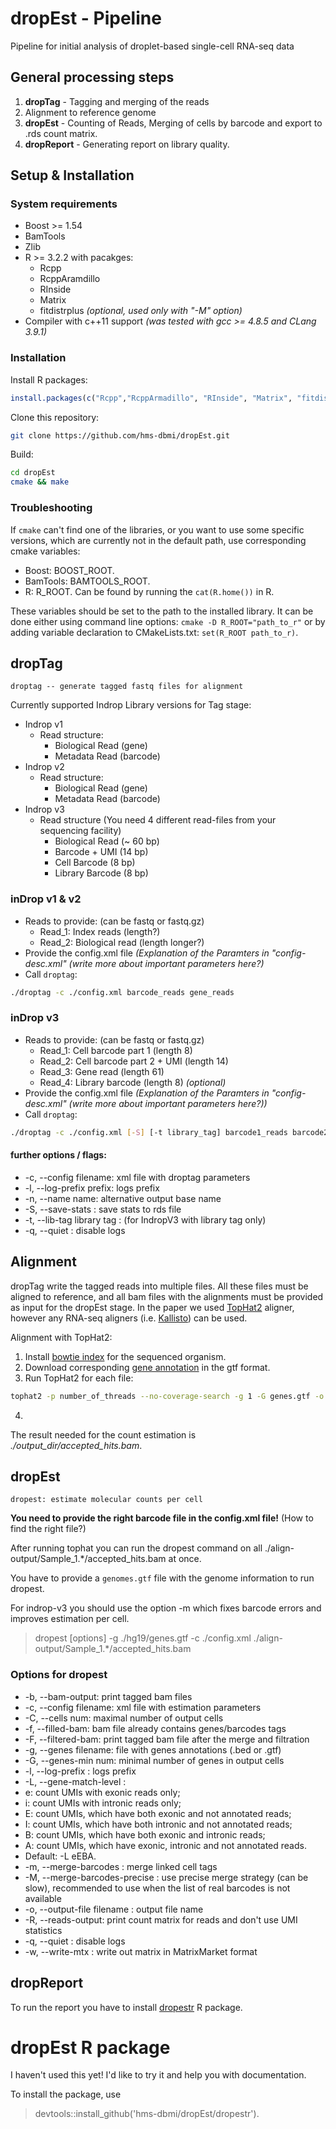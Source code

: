 # dropEst - Pipeline
Pipeline for initial analysis of droplet-based single-cell RNA-seq data

## General processing steps
1. **dropTag** - Tagging and merging of the reads
2. Alignment to reference genome
3. **dropEst** - Counting of Reads, Merging of cells by barcode and export to .rds count matrix.
4. **dropReport** - Generating report on library quality.

## Setup & Installation
### System requirements
* Boost >= 1.54
* BamTools
* Zlib
* R >= 3.2.2 with pacakges:
  * Rcpp
  * RcppAramdillo
  * RInside
  * Matrix
  * fitdistrplus *(optional, used only with "-M" option)*
* Compiler with c++11 support *(was tested with gcc >= 4.8.5 and CLang 3.9.1)*

### Installation
Install R packages:

```R
install.packages(c("Rcpp","RcppArmadillo", "RInside", "Matrix", "fitdistrplus"))
```

Clone this repository:

```bash
git clone https://github.com/hms-dbmi/dropEst.git
```

Build:

```bash
cd dropEst
cmake && make
```

### Troubleshooting
If `cmake` can't find one of the libraries, or you want to use some specific versions, which are currently not in the default path, use corresponding cmake variables:
* Boost: BOOST_ROOT.
* BamTools: BAMTOOLS_ROOT.
* R: R_ROOT. Can be found by running the `cat(R.home())` in R.

These variables should be set to the path to the installed library. It can be done either using command line options: `cmake -D R_ROOT="path_to_r"` or by adding variable declaration to CMakeLists.txt: `set(R_ROOT path_to_r)`.

## dropTag
    droptag -- generate tagged fastq files for alignment

Currently supported Indrop Library versions for Tag stage:  
* Indrop v1
  * Read structure:
    * Biological Read (gene)
    * Metadata Read (barcode)
* Indrop v2
  * Read structure:
    * Biological Read (gene)
    * Metadata Read (barcode)
* Indrop v3
  * Read structure (You need 4 different read-files from your sequencing facility)
    * Biological Read (~ 60 bp)
    * Barcode + UMI (14 bp)
    * Cell Barcode (8 bp)
    * Library Barcode (8 bp)

### inDrop v1 & v2
* Reads to provide: (can be fastq or fastq.gz)
  * Read_1: Index reads (length?)
  * Read_2: Biological read (length longer?)
* Provide the config.xml file *(Explanation of the Paramters in "config-desc.xml"
(write more about important parameters here?)*
* Call `droptag`:
```bash
./droptag -c ./config.xml barcode_reads gene_reads
```

### inDrop v3
* Reads to provide: (can be fastq or fastq.gz)
  * Read_1: Cell barcode part 1 (length 8)
  * Read_2: Cell barcode part 2 + UMI (length 14)
  * Read_3: Gene read (length 61)
  * Read_4: Library barcode (length 8) *(optional)*
* Provide the config.xml file *(Explanation of the Paramters in "config-desc.xml" (write more about important parameters here?))*
* Call `droptag`:
```bash
./droptag -c ./config.xml [-S] [-t library_tag] barcode1_reads barcode2_umi_reads gene_reads [library_tags]
```

#### further options / flags:
*  -c, --config filename: xml file with droptag parameters  
*  -l, --log-prefix prefix: logs prefix  
*  -n, --name name: alternative output base name  
*  -S, --save-stats : save stats to rds file  
*  -t, --lib-tag library tag : (for IndropV3 with library tag only)  
*  -q, --quiet : disable logs  

## Alignment
dropTag write the tagged reads into multiple files. All these files must be aligned to reference, and all bam files with the alignments must be provided as input for the dropEst stage. In the paper we used [TopHat2](https://ccb.jhu.edu/software/tophat/tutorial.shtml) aligner, however any RNA-seq aligners (i.e. [Kallisto](https://pachterlab.github.io/kallisto/)) can be used.

Alignment with TopHat2:
1. Install [bowtie index](http://bowtie-bio.sourceforge.net/tutorial.shtml#preb) for the sequenced organism.
2. Download corresponding [gene annotation](http://genome.ucsc.edu/cgi-bin/hgTables) in the gtf format.
3. Run TopHat2 for each file:
```bash
tophat2 -p number_of_threads --no-coverage-search -g 1 -G genes.gtf -o output_dir Bowtie2Index/genome reads.fastq.gz
```
4.
The result needed for the count estimation is *./output_dir/accepted_hits.bam*.

## dropEst

    dropest: estimate molecular counts per cell

**You need to provide the right barcode file in the config.xml file!** (How to find the right file?)

After running tophat you can run the dropest command on all ./align-output/Sample_1.\*/accepted_hits.bam at once.

You have to provide a `genomes.gtf` file with the genome information to run dropest.

For indrop-v3 you should use the option -m which fixes barcode errors and improves estimation per cell.


> dropest [options] -g ./hg19/genes.gtf -c ./config.xml ./align-output/Sample_1.\*/accepted_hits.bam


### Options for dropest  
*  -b, --bam-output: print tagged bam files  
*  -c, --config filename: xml file with estimation parameters  
*  -C, --cells num: maximal number of output cells  
*  -f, --filled-bam: bam file already contains genes/barcodes tags  
*  -F, --filtered-bam: print tagged bam file after the merge and filtration  
*  -g, --genes filename: file with genes annotations (.bed or .gtf)  
*  -G, --genes-min num: minimal number of genes in output cells  
*  -l, --log-prefix : logs prefix  
*  -L, --gene-match-level :  
  *  e: count UMIs with exonic reads only;  
  *  i: count UMIs with intronic reads only;  
  *  E: count UMIs, which have both exonic and not annotated reads;  
  *  I: count UMIs, which have both intronic and not annotated reads;  
  *  B: count UMIs, which have both exonic and intronic reads;  
  *  A: count UMIs, which have exonic, intronic and not annotated reads.  
  *  Default: -L eEBA.  
*  -m, --merge-barcodes : merge linked cell tags  
*  -M, --merge-barcodes-precise : use precise merge strategy (can be slow), recommended to use when the list of real barcodes is not available  
*  -o, --output-file filename : output file name  
*  -R, --reads-output: print count matrix for reads and don't use UMI statistics  
*  -q, --quiet : disable logs  
*  -w, --write-mtx : write out matrix in MatrixMarket format  

## dropReport
To run the report you have to install [dropestr](#dropest-r-package) R package.

# dropEst R package
I haven't used this yet! I'd like to try it and help you with documentation.

To install the package, use
> devtools::install_github('hms-dbmi/dropEst/dropestr').
